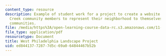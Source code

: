 ```yaml
---
content_type: resource
description: Example of student work for a project to create a website to enable Mill
  Creek community members to represent their neighborhood to themselves and to other
  communities.
file: /media/https%3A/open-learning-course-data-rc.s3.amazonaws.com/11-310j-media-technology-and-city-design-and-development-spring-2002/ed84413772877d5c69a064844467b52b_kim.pdf
file_type: application/pdf
resourcetype: Document
title: West Philadelphia Landscape Project
uid: ed844137-7287-7d5c-69a0-64844467b52b
---
```

